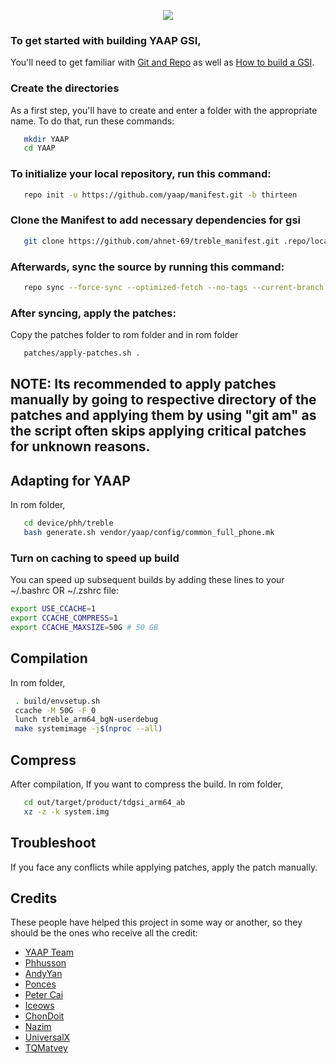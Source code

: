 <p align="center">
  <img src="https://avatars.githubusercontent.com/u/70501337?s=200&v=4">
</p>

### To get started with building YAAP GSI,
You'll need to get familiar with [Git and Repo](https://source.android.com/source/using-repo.html) as well as [How to build a GSI](https://github.com/phhusson/treble_experimentations/wiki/How-to-build-a-GSI%3F).

### Create the directories
As a first step, you'll have to create and enter a folder with the appropriate name.
To do that, run these commands:

```bash
   mkdir YAAP
   cd YAAP
```

### To initialize your local repository, run this command:
```bash
   repo init -u https://github.com/yaap/manifest.git -b thirteen
```

### Clone the Manifest to add necessary dependencies for gsi
```bash
   git clone https://github.com/ahnet-69/treble_manifest.git .repo/local_manifests/
```

### Afterwards, sync the source by running this command:
```bash
   repo sync --force-sync --optimized-fetch --no-tags --current-branch --no-clone-bundle --prune -j$(nproc --all)
```

### After syncing, apply the patches:
Copy the patches folder to rom folder and in rom folder
```bash
   patches/apply-patches.sh .
```

## NOTE: Its recommended to apply patches manually by going to respective directory of the patches and applying them by using "git am" as the script often skips applying critical patches for unknown reasons.

## Adapting for YAAP
In rom folder,

```bash
   cd device/phh/treble
   bash generate.sh vendor/yaap/config/common_full_phone.mk
```

### Turn on caching to speed up build
You can speed up subsequent builds by adding these lines to your ~/.bashrc OR ~/.zshrc file:

```bash
export USE_CCACHE=1
export CCACHE_COMPRESS=1
export CCACHE_MAXSIZE=50G # 50 GB
```

## Compilation 
In rom folder,

```bash
 . build/envsetup.sh
 ccache -M 50G -F 0
 lunch treble_arm64_bgN-userdebug 
 make systemimage -j$(nproc --all)
```

## Compress
After compilation,
If you want to compress the build.
In rom folder,

```bash
   cd out/target/product/tdgsi_arm64_ab
   xz -z -k system.img 
```

## Troubleshoot
If you face any conflicts while applying patches, apply the patch manually.


## Credits
These people have helped this project in some way or another, so they should be the ones who receive all the credit:
- [YAAP Team](https://github.com/yaap)
- [Phhusson](https://github.com/phhusson)
- [AndyYan](https://github.com/AndyCGYan)
- [Ponces](https://github.com/ponces)
- [Peter Cai](https://github.com/PeterCxy)
- [Iceows](https://github.com/Iceows)
- [ChonDoit](https://github.com/ChonDoit)
- [Nazim](https://github.com/naz664)
- [UniversalX](https://github.com/orgs/UniversalX-devs/)
- [TQMatvey](https://github.com/TQMatvey)
